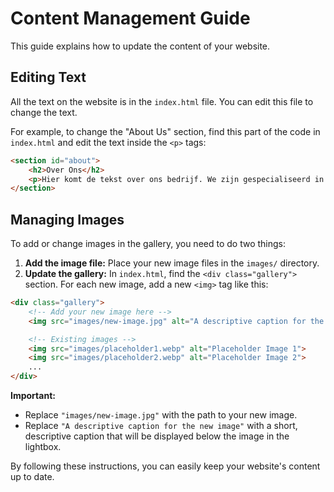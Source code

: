 # Content Management Guide

This guide explains how to update the content of your website.

## Editing Text

All the text on the website is in the `index.html` file. You can edit this file to change the text.

For example, to change the "About Us" section, find this part of the code in `index.html` and edit the text inside the `<p>` tags:

```html
<section id="about">
    <h2>Over Ons</h2>
    <p>Hier komt de tekst over ons bedrijf. We zijn gespecialiseerd in beveiligingsinstallaties en bieden op maat gemaakte oplossingen voor zowel particulieren als bedrijven.</p>
</section>
```

## Managing Images

To add or change images in the gallery, you need to do two things:

1.  **Add the image file:** Place your new image files in the `images/` directory.
2.  **Update the gallery:** In `index.html`, find the `<div class="gallery">` section. For each new image, add a new `<img>` tag like this:

```html
<div class="gallery">
    <!-- Add your new image here -->
    <img src="images/new-image.jpg" alt="A descriptive caption for the new image">

    <!-- Existing images -->
    <img src="images/placeholder1.webp" alt="Placeholder Image 1">
    <img src="images/placeholder2.webp" alt="Placeholder Image 2">
    ...
</div>
```

**Important:**
*   Replace `"images/new-image.jpg"` with the path to your new image.
*   Replace `"A descriptive caption for the new image"` with a short, descriptive caption that will be displayed below the image in the lightbox.

By following these instructions, you can easily keep your website's content up to date.
